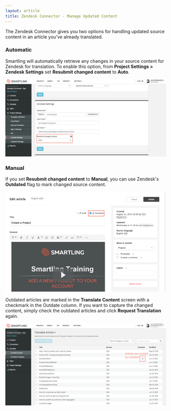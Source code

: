 ```yaml
---
layout: article
title: Zendesk Connector - Manage Updated Content
---
```



The Zendesk Connector gives you two options for handling updated source content in an article you've already translated.

### Automatic

Smartling will automatically retrieve any changes in your source content for Zendesk for translation. To enable this option, from **Project Settings &gt; Zendesk Settings** set **Resubmit changed content** to **Auto**.

![](/uploads/versions/smartling___zendesk_settings-1---x----1374-663x---.png)

### Manual

If you set **Resubmit changed content** to **Manual**, you can use Zendesk's **Outdated** flag to mark changed source content.

![](/uploads/versions/smartling_help_center-1---x----1008-627x---.png)

Outdated articles are marked in the **Translate Content** screen with a checkmark in the Outdate column. If you want to capture the changed content, simply check the outdated articles and click **Request Translation** again.

![](/uploads/versions/smartling___translate_content-1---x----1379-706x---.png)